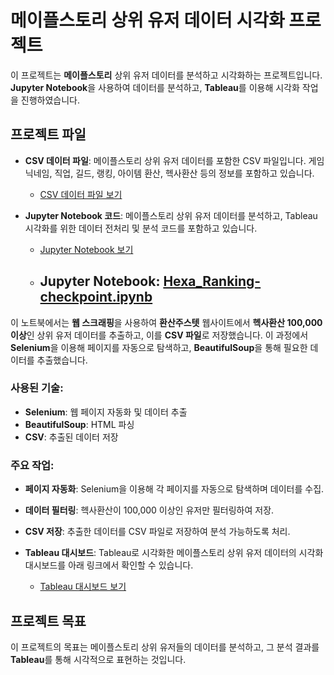 # 메이플스토리 상위 유저 데이터 시각화 프로젝트

이 프로젝트는 **메이플스토리** 상위 유저 데이터를 분석하고 시각화하는 프로젝트입니다. **Jupyter Notebook**을 사용하여 데이터를 분석하고, **Tableau**를 이용해 시각화 작업을 진행하였습니다.

## 프로젝트 파일

- **CSV 데이터 파일**: 메이플스토리 상위 유저 데이터를 포함한 CSV 파일입니다. 게임 닉네임, 직업, 길드, 랭킹, 아이템 환산, 헥사환산 등의 정보를 포함하고 있습니다.
  - [CSV 데이터 파일 보기](data/헥사랭킹.csv)

  
- **Jupyter Notebook 코드**: 메이플스토리 상위 유저 데이터를 분석하고, Tableau 시각화를 위한 데이터 전처리 및 분석 코드를 포함하고 있습니다.
  - [Jupyter Notebook 보기](notebooks/Hexa_Ranking-checkpoint.ipynb)
  - ## Jupyter Notebook: [Hexa_Ranking-checkpoint.ipynb](링크)

이 노트북에서는 **웹 스크래핑**을 사용하여 **환산주스텟** 웹사이트에서 **헥사환산 100,000 이상**인 상위 유저 데이터를 추출하고, 이를 **CSV 파일**로 저장했습니다. 이 과정에서 **Selenium**을 이용해 페이지를 자동으로 탐색하고, **BeautifulSoup**을 통해 필요한 데이터를 추출했습니다.

### 사용된 기술:
- **Selenium**: 웹 페이지 자동화 및 데이터 추출
- **BeautifulSoup**: HTML 파싱
- **CSV**: 추출된 데이터 저장

### 주요 작업:
- **페이지 자동화**: Selenium을 이용해 각 페이지를 자동으로 탐색하며 데이터를 수집.
- **데이터 필터링**: 헥사환산이 100,000 이상인 유저만 필터링하여 저장.
- **CSV 저장**: 추출한 데이터를 CSV 파일로 저장하여 분석 가능하도록 처리.

  
- **Tableau 대시보드**: Tableau로 시각화한 메이플스토리 상위 유저 데이터의 시각화 대시보드를 아래 링크에서 확인할 수 있습니다.
  - [Tableau 대시보드 보기](https://public.tableau.com/app/profile/.49798823/viz/_17362764297690/1_1)

## 프로젝트 목표
이 프로젝트의 목표는 메이플스토리 상위 유저들의 데이터를 분석하고, 그 분석 결과를 **Tableau**를 통해 시각적으로 표현하는 것입니다.
